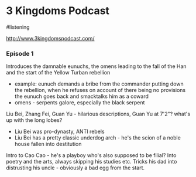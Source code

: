 # 3 Kingdoms Podcast
#listening

http://www.3kingdomspodcast.com/

### Episode 1

Introduces the damnable eunuchs, the omens leading to the fall of the Han and the start of the Yellow Turban rebellion
* example: eunuch demands a bribe from the commander putting down the rebellion, when he refuses on account of there being no provisions the eunuch goes back and smacktalks him as a coward
* omens - serpents galore, especially the black serpent

Liu Bei, Zhang Fei, Guan Yu - hilarious descriptions, Guan Yu at 7'2"? what's up with the long lobes?
* Liu Bei was pro-dynasty, ANTI rebels 
* Liu Bei has a pretty classic underdog arch - he's the scion of a noble house fallen into destitution

Intro to Cao Cao - he's a playboy who's also supposed to be filial? Into poetry and the arts, always skipping his studies etc. Tricks his dad into distrusting his uncle - obviously a bad egg from the start.